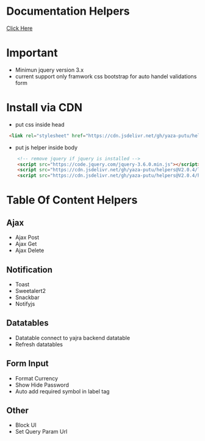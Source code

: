 # Documentation Helpers
[Click Here](https://js-helpers.smartapps.web.id)

# Important
- Minimun jquery  version 3.x
- current support only framwork css bootstrap for auto handel validations form

# Install via CDN
- put css inside head
```html
 <link rel="stylesheet" href="https://cdn.jsdelivr.net/gh/yaza-putu/helpers@V2.0.4/libs/libs-core.min.css">
```
- put js helper inside body
```html
    <!-- remove jquery if jquery is installed -->
    <script src="https://code.jquery.com/jquery-3.6.0.min.js"></script>
    <script src="https://cdn.jsdelivr.net/gh/yaza-putu/helpers@V2.0.4/libs/libs-core.min.js"></script>
    <script src="https://cdn.jsdelivr.net/gh/yaza-putu/helpers@V2.0.4/helpers.min.js"></script>
```

# Table Of Content Helpers

## Ajax
- Ajax Post
- Ajax Get
- Ajax Delete

## Notification
- Toast
- Sweetalert2
- Snackbar
- Notifyjs

## Datatables
- Datatable connect to yajra backend datatable
- Refresh datatables

## Form Input
- Format Currency
- Show Hide Password
- Auto add required symbol in label tag

## Other
- Block UI
- Set Query Param Url
